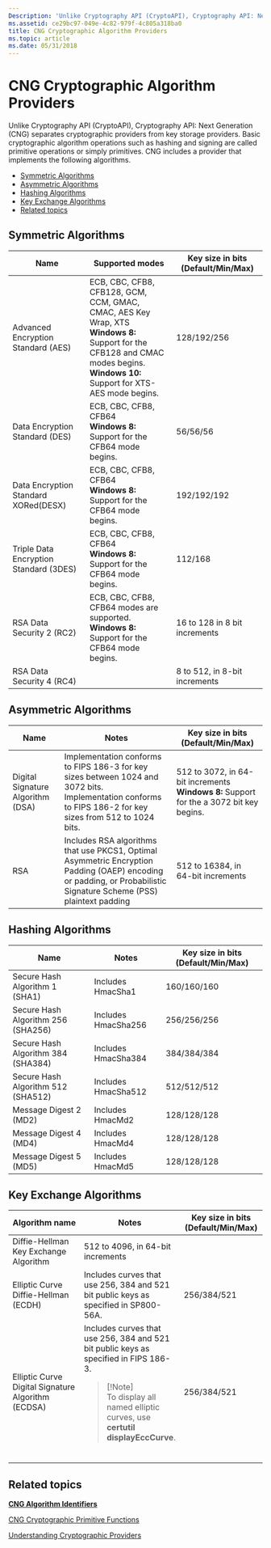 ```yaml
---
Description: 'Unlike Cryptography API (CryptoAPI), Cryptography API: Next Generation (CNG) separates cryptographic providers from key storage providers.'
ms.assetid: ce29bc97-049e-4c82-979f-4c805a318ba0
title: CNG Cryptographic Algorithm Providers
ms.topic: article
ms.date: 05/31/2018
---
```


# CNG Cryptographic Algorithm Providers

Unlike Cryptography API (CryptoAPI), Cryptography API: Next Generation (CNG) separates cryptographic providers from key storage providers. Basic cryptographic algorithm operations such as hashing and signing are called primitive operations or simply primitives. CNG includes a provider that implements the following algorithms.

-   [Symmetric Algorithms](#symmetric-algorithms)
-   [Asymmetric Algorithms](#asymmetric-algorithms)
-   [Hashing Algorithms](#hashing-algorithms)
-   [Key Exchange Algorithms](#key-exchange-algorithms)
-   [Related topics](#related-topics)

## Symmetric Algorithms



| Name                                   | Supported modes                                                                                                                                                                                                 | Key size in bits (Default/Min/Max) |
|----------------------------------------|-----------------------------------------------------------------------------------------------------------------------------------------------------------------------------------------------------------------|------------------------------------|
| Advanced Encryption Standard (AES)     | ECB, CBC, CFB8, CFB128, GCM, CCM, GMAC, CMAC, AES Key Wrap, XTS<br/> **Windows 8:** Support for the CFB128 and CMAC modes begins.<br/> **Windows 10:** Support for XTS-AES mode begins.<br/> | 128/192/256                        |
| Data Encryption Standard (DES)         | ECB, CBC, CFB8, CFB64<br/> **Windows 8:** Support for the CFB64 mode begins.<br/>                                                                                                                   | 56/56/56                           |
| Data Encryption Standard XORed(DESX)   | ECB, CBC, CFB8, CFB64 <br/> **Windows 8:** Support for the CFB64 mode begins.<br/>                                                                                                                  | 192/192/192                        |
| Triple Data Encryption Standard (3DES) | ECB, CBC, CFB8, CFB64 <br/> **Windows 8:** Support for the CFB64 mode begins.<br/>                                                                                                                  | 112/168                            |
| RSA Data Security 2 (RC2)              | ECB, CBC, CFB8, CFB64 modes are supported.<br/> **Windows 8:** Support for the CFB64 mode begins.<br/>                                                                                              | 16 to 128 in 8 bit increments      |
| RSA Data Security 4 (RC4)              |                                                                                                                                                                                                                 | 8 to 512, in 8-bit increments      |



 

## Asymmetric Algorithms



| Name                              | Notes                                                                                                                                                                             | Key size in bits (Default/Min/Max)                                                                            |
|-----------------------------------|-----------------------------------------------------------------------------------------------------------------------------------------------------------------------------------|---------------------------------------------------------------------------------------------------------------|
| Digital Signature Algorithm (DSA) | Implementation conforms to FIPS 186-3 for key sizes between 1024 and 3072 bits. <br/> Implementation conforms to FIPS 186-2 for key sizes from 512 to 1024 bits.<br/> | 512 to 3072, in 64-bit increments<br/> **Windows 8:** Support for the a 3072 bit key begins.<br/> |
| RSA                               | Includes RSA algorithms that use PKCS1, Optimal Asymmetric Encryption Padding (OAEP) encoding or padding, or Probabilistic Signature Scheme (PSS) plaintext padding               | 512 to 16384, in 64-bit increments                                                                            |



 

## Hashing Algorithms



| Name                               | Notes               | Key size in bits (Default/Min/Max) |
|------------------------------------|---------------------|------------------------------------|
| Secure Hash Algorithm 1 (SHA1)     | Includes HmacSha1   | 160/160/160                        |
| Secure Hash Algorithm 256 (SHA256) | Includes HmacSha256 | 256/256/256                        |
| Secure Hash Algorithm 384 (SHA384) | Includes HmacSha384 | 384/384/384                        |
| Secure Hash Algorithm 512 (SHA512) | Includes HmacSha512 | 512/512/512                        |
| Message Digest 2 (MD2)             | Includes HmacMd2    | 128/128/128                        |
| Message Digest 4 (MD4)             | Includes HmacMd4    | 128/128/128                        |
| Message Digest 5 (MD5)             | Includes HmacMd5    | 128/128/128                        |



 

## Key Exchange Algorithms



<table>
<colgroup>
<col style="width: 33%" />
<col style="width: 33%" />
<col style="width: 33%" />
</colgroup>
<thead>
<tr class="header">
<th>Algorithm name</th>
<th>Notes</th>
<th>Key size in bits (Default/Min/Max)</th>
</tr>
</thead>
<tbody>
<tr class="odd">
<td>Diffie-Hellman Key Exchange Algorithm</td>

<td>512 to 4096, in 64-bit increments</td>
</tr>
<tr class="even">
<td>Elliptic Curve Diffie-Hellman (ECDH)</td>
<td>Includes curves that use 256, 384 and 521 bit public keys as specified in SP800-56A.</td>
<td>256/384/521</td>
</tr>
<tr class="odd">
<td>Elliptic Curve Digital Signature Algorithm (ECDSA)</td>
<td>Includes curves that use 256, 384 and 521 bit public keys as specified in FIPS 186-3.
<blockquote>
[!Note]<br />
To display all named elliptic curves, use <strong>certutil  displayEccCurve</strong>.
</blockquote>
<br/></td>
<td>256/384/521</td>
</tr>
</tbody>
</table>



 

## Related topics

<dl> <dt>

[**CNG Algorithm Identifiers**](/windows/desktop/SecCNG/cng-algorithm-identifiers)
</dt> <dt>

[CNG Cryptographic Primitive Functions](/windows/desktop/SecCNG/cng-cryptographic-primitive-functions)
</dt> <dt>

[Understanding Cryptographic Providers](understanding-cryptographic-providers.md)
</dt> </dl>

 

